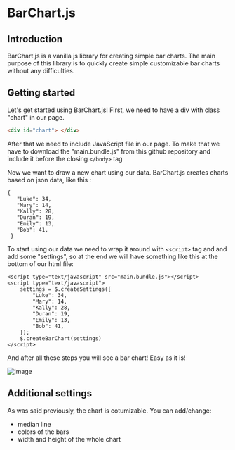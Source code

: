 # BarChart.js
## Introduction
BarChart.js is a vanilla js library for creating simple bar charts.
The main purpose of this library is to quickly create simple customizable bar charts without any difficulties.
## Getting started
Let's get started using BarChart.js!
First, we need to have a div with class "chart" in our page.

```html
<div id="chart"> </div>
```

After that we need to include JavaScript file in our page. To make that we have to download the "main.bundle.js" from this github repository and include it before the closing ``` </body> ``` tag

Now we want to draw a new chart using our data. BarChart.js creates charts based on json data, like this :

```
{
   "Luke": 34,
   "Mary": 14,
   "Kally": 28,
   "Duran": 19,
   "Emily": 13,
   "Bob": 41,
 }
```
To start using our data we need to wrap it around with ``` <script> ``` tag and and add some "settings", so at the end we will have something like this at the bottom of our html file:

```
<script type="text/javascript" src="main.bundle.js"></script>
<script type="text/javascript">
    settings = $.createSettings({
        "Luke": 34,
        "Mary": 14,
        "Kally": 28,
        "Duran": 19,
        "Emily": 13,
        "Bob": 41,
    });
    $.createBarChart(settings)
</script>
```
And after all these steps you will see a bar chart! Easy as it is!

![image](https://user-images.githubusercontent.com/74618788/132841471-f3bb7db9-750c-4e47-8849-fb8be4f88925.png)

## Additional settings

As was said previously, the chart is cotumizable.
You can add/change:
* median line
* colors of the bars
* width and height of the whole chart

